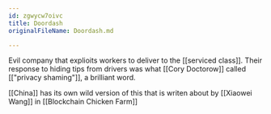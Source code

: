 ```yaml
---
id: zgwycw7oivc
title: Doordash
originalFileName: Doordash.md

---
```


Evil company that explioits workers to deliver to the [[serviced class]]. Their response to hiding tips from drivers was what [[Cory Doctorow]] called [["privacy shaming"]], a brilliant word.

[[China]] has its own wild version of this that is writen about by [[Xiaowei Wang]] in [[Blockchain Chicken Farm]]
